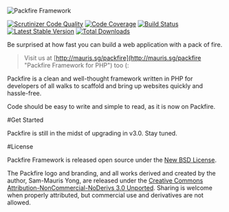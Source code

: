 ![Packfire Framework](https://lh3.googleusercontent.com/-b6yR6t8TzCM/Tz8_uo-hC4I/AAAAAAAAAB8/eMofbj154Ys/w402/packfire.biglogo.light.png)

[![Scrutinizer Code Quality](https://scrutinizer-ci.com/g/packfire/packfire-framework/badges/quality-score.png?s=77944d964f3859d58eb159746f7597a5df6e110d)](https://scrutinizer-ci.com/g/packfire/packfire-framework/) [![Code Coverage](https://scrutinizer-ci.com/g/packfire/packfire-framework/badges/coverage.png?s=169f0a4c02ca3151a8591ac3367463ee0156f6f1)](https://scrutinizer-ci.com/g/packfire/packfire-framework/) [![Build Status](https://travis-ci.org/packfire/packfire-framework.png?branch=master)](https://travis-ci.org/packfire/packfire-framework)  [![Latest Stable Version](https://poser.pugx.org/packfire/framework/v/stable.png)](https://packagist.org/packages/packfire/framework) [![Total Downloads](https://poser.pugx.org/packfire/framework/downloads.png)](https://packagist.org/packages/packfire/framework)

Be surprised at how fast you can build a web application with a pack of fire.

> Visit us at [http://mauris.sg/packfire](http://mauris.sg/packfire "Packfire Framework for PHP") too (:

Packfire is a clean and well-thought framework written in PHP for developers of all walks to scaffold and bring up websites quickly and hassle-free.

Code should be easy to write and simple to read, as it is now on Packfire.

#Get Started

Packfire is still in the midst of upgrading in v3.0. Stay tuned.

#License

Packfire Framework is released open source under the [New BSD License](https://github.com/packfire/framework/blob/master/license/packfire.license.txt).

The Packfire logo and branding, and all works derived and created by the author, Sam-Mauris Yong, are released under the [Creative Commons Attribution-NonCommercial-NoDerivs 3.0 Unported](https://github.com/packfire/packfire-framework/blob/master/license/packfire-content.license.txt). Sharing is welcome when properly attributed, but commercial use and derivatives are not allowed.